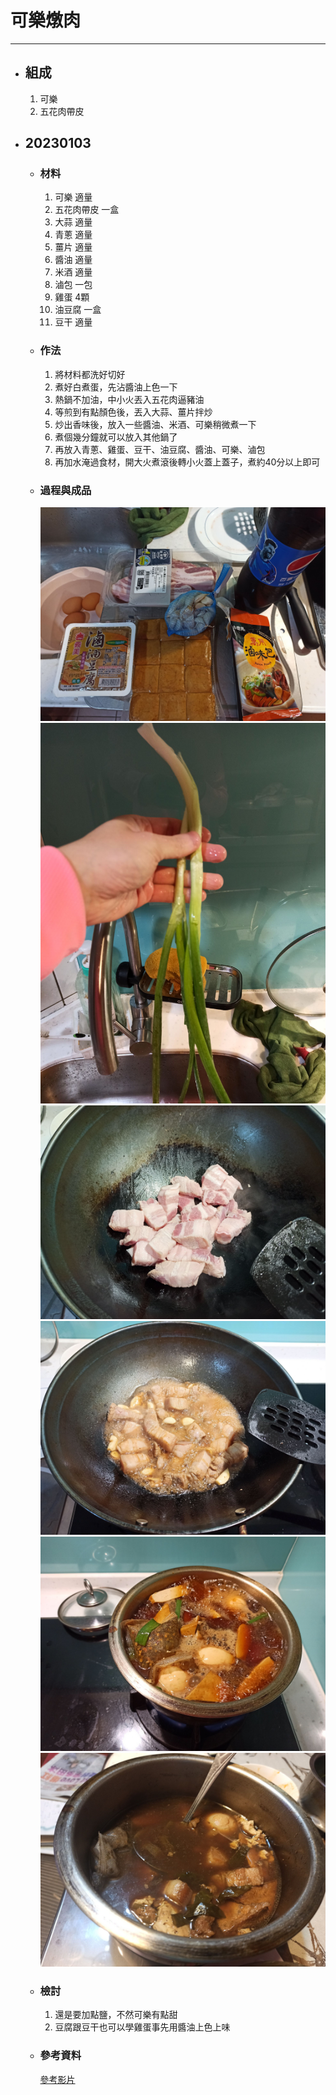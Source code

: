 # 可樂燉肉
---
+ ## 組成
  1. 可樂
  2. 五花肉帶皮

+ ## 20230103
  + ### 材料
    1. 可樂 適量
    2. 五花肉帶皮 一盒
    3. 大蒜 適量
    4. 青蔥 適量
    5. 薑片 適量
    6. 醬油 適量
    7. 米酒 適量
    8. 滷包 一包
    9. 雞蛋 4顆
    10. 油豆腐 一盒
    11. 豆干  適量
  
  + ### 作法
    1. 將材料都洗好切好
    2. 煮好白煮蛋，先沾醬油上色一下
    3. 熱鍋不加油，中小火丟入五花肉逼豬油
    4. 等煎到有點顏色後，丟入大蒜、薑片拌炒
    5. 炒出香味後，放入一些醬油、米酒、可樂稍微煮一下
    6. 煮個幾分鐘就可以放入其他鍋了
    7. 再放入青蔥、雞蛋、豆干、油豆腐、醬油、可樂、滷包
    8. 再加水淹過食材，開大火煮滾後轉小火蓋上蓋子，煮約40分以上即可
  
  + ### 過程與成品
    ![](../../Image/20230103_7.jpg)
    ![](../../Image/20230103_8.jpg)
    ![](../../Image/20230103_9.jpg)
    ![](../../Image/20230103_10.jpg)
    ![](../../Image/20230103_11.jpg)
    ![](../../Image/20230103_12.jpg)
  
  + ### 檢討
    1. 還是要加點鹽，不然可樂有點甜
    2. 豆腐跟豆干也可以學雞蛋事先用醬油上色上味
  
  + ### 參考資料
    [參考影片](https://youtu.be/IYTPwlHZLPU)
